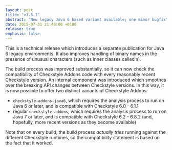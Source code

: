 ```yaml
---
layout: post
title: "v1.3.1"
abstract: "New legacy Java 6 based variant available; one minor bugfix"
date: 2015-07-31 21:48:00 +0100
release: true
emphasis: false
---
```


This is a technical release which introduces a separate publication for Java 6 legacy environments. It also improves handling of binary names in the presence of unusual characters (such as inner classes called `$`).<!--break-->

The build process was improved substantially, so it can now check the compatibility of Checkstyle Addons code with every reasonably recent Checkstyle version. An internal component was introduced which smoothes over the breaking API changes between Checkstyle versions. In this way, it is now possible to offer two distinct variants of Checkstyle Addons:

- `checkstyle-addons-java6`, which requires the analysis process to run on Java 6 or later, and is compatible with Checkstyle 6.0 - 6.1.1
- regular `checkstyle-addons`, which requires the analysis process to run on Java 7 or later, and is compatible with Checkstyle 6.2 - 6.8.2 (and, hopefully, more recent versions as they become available)

Note that on every build, the build process *actually tries* running against the different Checkstyle runtimes, so the compatibility statement is based on the fact that it worked.
